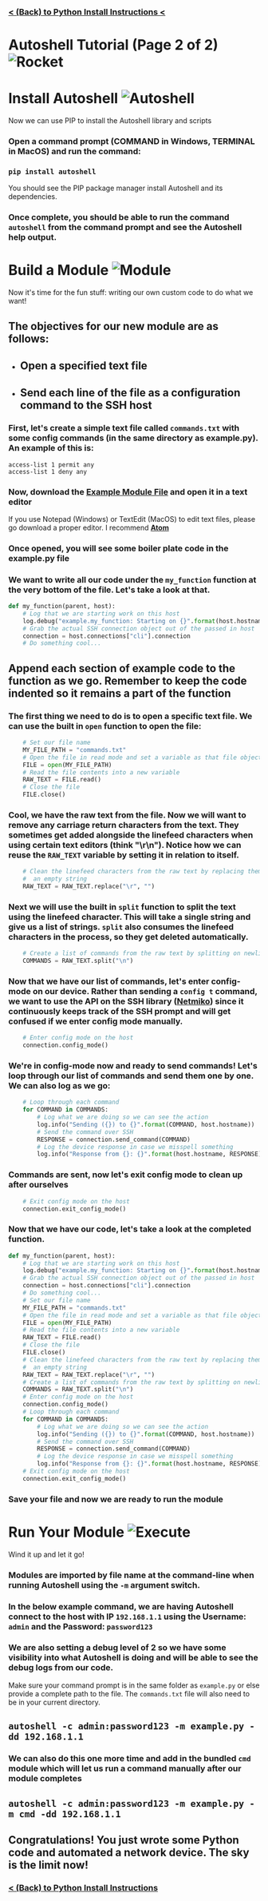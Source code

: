 ###  [< (Back) to Python Install Instructions <](TUTORIAL-1.md)

# Autoshell Tutorial (Page 2 of 2) ![Rocket](img/rocket_100.png)

# **Install Autoshell** ![Autoshell](img/autoshell_65.png)
Now we can use PIP to install the Autoshell library and scripts

### Open a command prompt (**COMMAND** in Windows, **TERMINAL** in MacOS) and run the command:
### `pip install autoshell`

You should see the PIP package manager install Autoshell and its dependencies.

### Once complete, you should be able to run the command `autoshell` from the command prompt and see the Autoshell help output.


# **Build a Module** ![Module](img/lego_65.png)
Now it's time for the fun stuff: writing our own custom code to do what we want!

## The objectives for our new module are as follows:
- ## Open a specified text file
- ## Send each line of the file as a configuration command to the SSH host

### First, let's create a simple text file called `commands.txt` with some config commands (in the same directory as example.py). An example of this is:

```
access-list 1 permit any
access-list 1 deny any
```

### Now, download the [Example Module File](https://cdn.rawgit.com/PackeTsar/Autoshell-Getting-Started/95a6394b/example.py) and open it in a text editor

If you use Notepad (Windows) or TextEdit (MacOS) to edit text files, please go download a proper editor. I recommend **[Atom](https://atom.io/)**

### Once opened, you will see some boiler plate code in the example.py file

### We want to write all our code under the `my_function` function at the very bottom of the file. Let's take a look at that.

```python
def my_function(parent, host):
    # Log that we are starting work on this host
    log.debug("example.my_function: Starting on {}".format(host.hostname))
    # Grab the actual SSH connection object out of the passed in host
    connection = host.connections["cli"].connection
    # Do something cool...
```

## Append each section of example code to the function as we go. Remember to keep the code indented so it remains a part of the function

### The first thing we need to do is to open a specific text file. We can use the built in `open` function to open the file:

```python
    # Set our file name
    MY_FILE_PATH = "commands.txt"
    # Open the file in read mode and set a variable as that file object
    FILE = open(MY_FILE_PATH)
    # Read the file contents into a new variable
    RAW_TEXT = FILE.read()
    # Close the file
    FILE.close()
```

### Cool, we have the raw text from the file. Now we will want to remove any carriage return characters from the text. They sometimes get added alongside the linefeed characters when using certain text editors (think "\r\n"). Notice how we can reuse the `RAW_TEXT` variable by setting it in relation to itself.

```python
    # Clean the linefeed characters from the raw text by replacing them with
    #  an empty string
    RAW_TEXT = RAW_TEXT.replace("\r", "")
```

### Next we will use the built in `split` function to split the text using the linefeed character. This will take a single string and give us a list of strings. `split` also consumes the linefeed characters in the process, so they get deleted automatically.

```python
    # Create a list of commands from the raw text by splitting on newlines
    COMMANDS = RAW_TEXT.split("\n")
```

### Now that we have our list of commands, let's enter config-mode on our device. Rather than sending a `config t` command, we want to use the API on the SSH library ([Netmiko](https://github.com/ktbyers/netmiko)) since it continuously keeps track of the SSH prompt and will get confused if we enter config mode manually.

```python
    # Enter config mode on the host
    connection.config_mode()
```

### We're in config-mode now and ready to send commands! Let's loop through our list of commands and send them one by one. We can also log as we go:

```python
    # Loop through each command
    for COMMAND in COMMANDS:
        # Log what we are doing so we can see the action
        log.info("Sending ({}) to {}".format(COMMAND, host.hostname))
        # Send the command over SSH
        RESPONSE = connection.send_command(COMMAND)
        # Log the device response in case we misspell something
        log.info("Response from {}: {}".format(host.hostname, RESPONSE))
```

### Commands are sent, now let's exit config mode to clean up after ourselves

```python
    # Exit config mode on the host
    connection.exit_config_mode()
```

### Now that we have our code, let's take a look at the completed function.

```python
def my_function(parent, host):
    # Log that we are starting work on this host
    log.debug("example.my_function: Starting on {}".format(host.hostname))
    # Grab the actual SSH connection object out of the passed in host
    connection = host.connections["cli"].connection
    # Do something cool...
    # Set our file name
    MY_FILE_PATH = "commands.txt"
    # Open the file in read mode and set a variable as that file object
    FILE = open(MY_FILE_PATH)
    # Read the file contents into a new variable
    RAW_TEXT = FILE.read()
    # Close the file
    FILE.close()
    # Clean the linefeed characters from the raw text by replacing them with
    #  an empty string
    RAW_TEXT = RAW_TEXT.replace("\r", "")
    # Create a list of commands from the raw text by splitting on newlines
    COMMANDS = RAW_TEXT.split("\n")
    # Enter config mode on the host
    connection.config_mode()
    # Loop through each command
    for COMMAND in COMMANDS:
        # Log what we are doing so we can see the action
        log.info("Sending ({}) to {}".format(COMMAND, host.hostname))
        # Send the command over SSH
        RESPONSE = connection.send_command(COMMAND)
        # Log the device response in case we misspell something
        log.info("Response from {}: {}".format(host.hostname, RESPONSE))
    # Exit config mode on the host
    connection.exit_config_mode()
```

### Save your file and now we are ready to run the module

# **Run Your Module** ![Execute](img/execute_65.png)
Wind it up and let it go!

### Modules are imported by file name at the command-line when running Autoshell using the `-m` argument switch.

### In the below example command, we are having Autoshell connect to the host with IP `192.168.1.1` using the Username: `admin` and the Password: `password123`

### We are also setting a debug level of 2 so we have some visibility into what Autoshell is doing and will be able to see the debug logs from our code.

Make sure your command prompt is in the same folder as `example.py` or else provide a complete path to the file. The `commands.txt` file will also need to be in your current directory.

## `autoshell -c admin:password123 -m example.py -dd 192.168.1.1`

### We can also do this one more time and add in the bundled `cmd` module which will let us run a command manually after our module completes

## `autoshell -c admin:password123 -m example.py -m cmd -dd 192.168.1.1`

## Congratulations! You just wrote some Python code and automated a network device. The sky is the limit now!

###  [< (Back) to Python Install Instructions](TUTORIAL-1.md)
